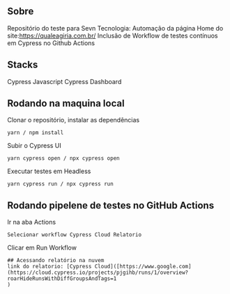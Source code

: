 ﻿## Sobre
Repositório do teste para Sevn Tecnologia: Automação da página Home do site:https://qualeagiria.com.br/ 
Inclusão de Workflow de testes contínuos em Cypress no Github Actions

## Stacks
Cypress
Javascript
Cypress Dashboard

## Rodando na maquina local
Clonar o repositório, instalar as dependências
```
yarn / npm install
```
Subir o Cypress UI
```
yarn cypress open / npx cypress open
```
Executar testes em Headless
```
yarn cypress run / npx cypress run
```
## Rodando pipelene de testes no GitHub Actions
Ir na aba Actions
```
Selecionar workflow Cypress Cloud Relatorio
```
Clicar em Run Workflow
```
## Acessando relatório na nuvem
link do relatorio: [Cypress Cloud]([https://www.google.com](https://cloud.cypress.io/projects/pjgihb/runs/1/overview?roarHideRunsWithDiffGroupsAndTags=1
)

